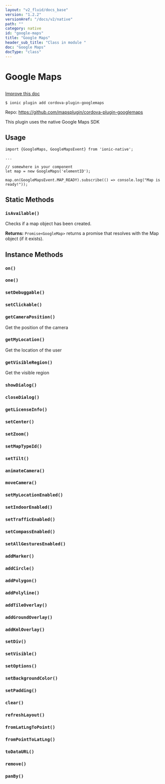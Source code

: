 ```yaml
---
layout: "v2_fluid/docs_base"
version: "1.2.2"
versionHref: "/docs/v2/native"
path: ""
category: native
id: "google-maps"
title: "Google Maps"
header_sub_title: "Class in module "
doc: "Google Maps"
docType: "class"
---
```









<h1 class="api-title">

  
  Google Maps
  

  

  

</h1>

<a class="improve-v2-docs" href="http://github.com/driftyco/ionic-native/edit/master/-native/src/plugins/googlemaps.ts#L26">
  Improve this doc
</a>





<!-- decorators -->


<pre><code>$ ionic plugin add cordova-plugin-googlemaps</code></pre>
<p>Repo:
  <a href="https://github.com/mapsplugin/cordova-plugin-googlemaps">
    https://github.com/mapsplugin/cordova-plugin-googlemaps
  </a>
</p>

<!-- description -->

<p>This plugin uses the native Google Maps SDK</p>



<!-- @usage tag -->

<h2>Usage</h2>

<pre><code>import {GoogleMaps, GoogleMapsEvent} from &#39;ionic-native&#39;;

...

// somewhere in your component
let map = new GoogleMaps(&#39;elementID&#39;);

map.on(GoogleMapsEvent.MAP_READY).subscribe(() =&gt; console.log(&quot;Map is ready!&quot;));
</code></pre>




<!-- @property tags -->
<h2>Static Methods</h2>
<div id="isAvailable"></div>
<h3><code>isAvailable()</code>

</h3>

Checks if a map object has been created.






<div class="return-value" markdown="1">
  <i class="icon ion-arrow-return-left"></i>
  <b>Returns:</b> 
<code>Promise&lt;GoogleMap&gt;</code> returns a promise that resolves with the Map object (if it exists).
</div>




<!-- methods on the class -->

<h2>Instance Methods</h2>

<div id="on"></div>

<h3>
  <code>on()</code>


</h3>












<div id="one"></div>

<h3>
  <code>one()</code>


</h3>












<div id="setDebuggable"></div>

<h3>
  <code>setDebuggable()</code>


</h3>












<div id="setClickable"></div>

<h3>
  <code>setClickable()</code>


</h3>












<div id="getCameraPosition"></div>

<h3>
  <code>getCameraPosition()</code>


</h3>

Get the position of the camera











<div id="getMyLocation"></div>

<h3>
  <code>getMyLocation()</code>


</h3>

Get the location of the user











<div id="getVisibleRegion"></div>

<h3>
  <code>getVisibleRegion()</code>


</h3>

Get the visible region











<div id="showDialog"></div>

<h3>
  <code>showDialog()</code>


</h3>












<div id="closeDialog"></div>

<h3>
  <code>closeDialog()</code>


</h3>












<div id="getLicenseInfo"></div>

<h3>
  <code>getLicenseInfo()</code>


</h3>












<div id="setCenter"></div>

<h3>
  <code>setCenter()</code>


</h3>












<div id="setZoom"></div>

<h3>
  <code>setZoom()</code>


</h3>












<div id="setMapTypeId"></div>

<h3>
  <code>setMapTypeId()</code>


</h3>












<div id="setTilt"></div>

<h3>
  <code>setTilt()</code>


</h3>












<div id="animateCamera"></div>

<h3>
  <code>animateCamera()</code>


</h3>












<div id="moveCamera"></div>

<h3>
  <code>moveCamera()</code>


</h3>












<div id="setMyLocationEnabled"></div>

<h3>
  <code>setMyLocationEnabled()</code>


</h3>












<div id="setIndoorEnabled"></div>

<h3>
  <code>setIndoorEnabled()</code>


</h3>












<div id="setTrafficEnabled"></div>

<h3>
  <code>setTrafficEnabled()</code>


</h3>












<div id="setCompassEnabled"></div>

<h3>
  <code>setCompassEnabled()</code>


</h3>












<div id="setAllGesturesEnabled"></div>

<h3>
  <code>setAllGesturesEnabled()</code>


</h3>












<div id="addMarker"></div>

<h3>
  <code>addMarker()</code>


</h3>












<div id="addCircle"></div>

<h3>
  <code>addCircle()</code>


</h3>












<div id="addPolygon"></div>

<h3>
  <code>addPolygon()</code>


</h3>












<div id="addPolyline"></div>

<h3>
  <code>addPolyline()</code>


</h3>












<div id="addTileOverlay"></div>

<h3>
  <code>addTileOverlay()</code>


</h3>












<div id="addGroundOverlay"></div>

<h3>
  <code>addGroundOverlay()</code>


</h3>












<div id="addKmlOverlay"></div>

<h3>
  <code>addKmlOverlay()</code>


</h3>












<div id="setDiv"></div>

<h3>
  <code>setDiv()</code>


</h3>












<div id="setVisible"></div>

<h3>
  <code>setVisible()</code>


</h3>












<div id="setOptions"></div>

<h3>
  <code>setOptions()</code>


</h3>












<div id="setBackgroundColor"></div>

<h3>
  <code>setBackgroundColor()</code>


</h3>












<div id="setPadding"></div>

<h3>
  <code>setPadding()</code>


</h3>












<div id="clear"></div>

<h3>
  <code>clear()</code>


</h3>












<div id="refreshLayout"></div>

<h3>
  <code>refreshLayout()</code>


</h3>












<div id="fromLatLngToPoint"></div>

<h3>
  <code>fromLatLngToPoint()</code>


</h3>












<div id="fromPointToLatLng"></div>

<h3>
  <code>fromPointToLatLng()</code>


</h3>












<div id="toDataURL"></div>

<h3>
  <code>toDataURL()</code>


</h3>












<div id="remove"></div>

<h3>
  <code>remove()</code>


</h3>












<div id="panBy"></div>

<h3>
  <code>panBy()</code>


</h3>










<!-- related link --><!-- end content block -->


<!-- end body block -->

